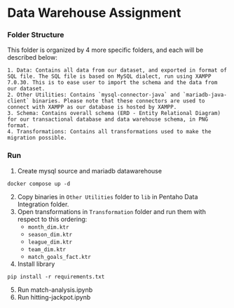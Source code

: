 # Data Warehouse Assignment

### Folder Structure

This folder is organized by 4 more specific folders, and each will be described below:

	1. Data: Contains all data from our dataset, and exported in format of SQL file. The SQL file is based on MySQL dialect, run using XAMPP 7.0.30. This is to ease user to import the schema and the data from our dataset.
	2. Other Utilities: Contains `mysql-connector-java` and `mariadb-java-client` binaries. Please note that these connectors are used to connect with XAMPP as our database is hosted by XAMPP.
	3. Schema: Contains overall schema (ERD - Entity Relational Diagram) for our transactional database and data warehouse schema, in PNG format.
	4. Transformations: Contains all transformations used to make the migration possible.

### Run

1. Create mysql source and mariadb datawarehouse
```
docker compose up -d
```
2. Copy binaries in `Other Utilities` folder to `lib` in Pentaho Data Integration folder.
3. Open transformations in `Transformation` folder and run them with respect to this ordering:
	- `month_dim.ktr`
	- `season_dim.ktr`
	- `league_dim.ktr`
	- `team_dim.ktr`
	- `match_goals_fact.ktr`
4. Install library
```
pip install -r requirements.txt
```
5. Run match-analysis.ipynb
6. Run hitting-jackpot.ipynb
